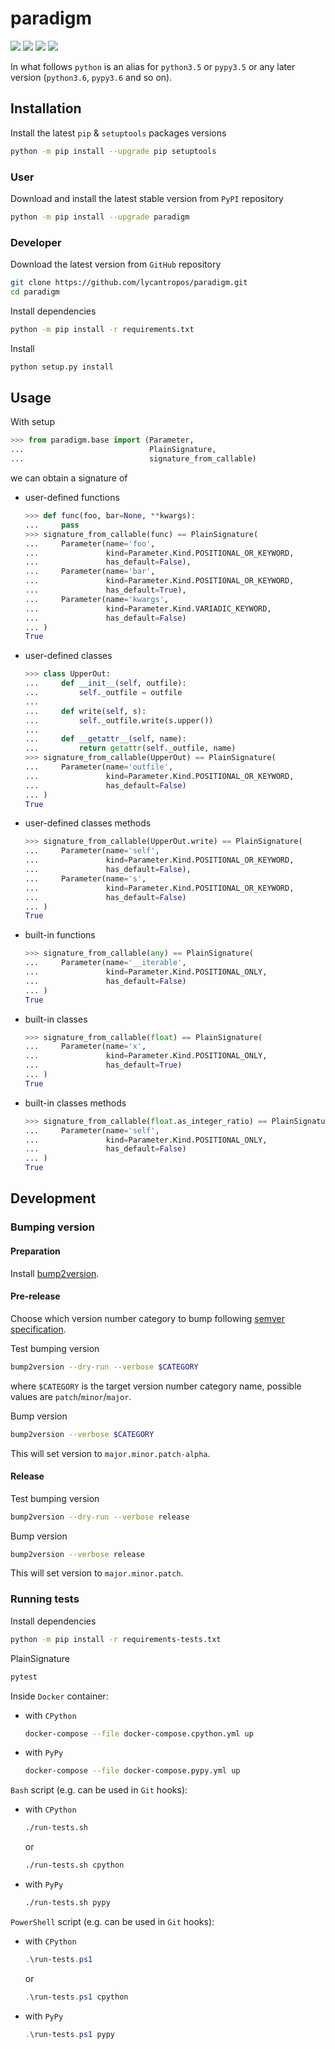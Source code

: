 paradigm
========

[![](https://github.com/lycantropos/paradigm/workflows/CI/badge.svg)](https://github.com/lycantropos/paradigm/actions/workflows/ci.yml "Github Actions")
[![](https://codecov.io/gh/lycantropos/paradigm/branch/master/graph/badge.svg)](https://codecov.io/gh/lycantropos/paradigm "Codecov")
[![](https://img.shields.io/github/license/lycantropos/paradigm.svg)](https://github.com/lycantropos/paradigm/blob/master/LICENSE "License")
[![](https://badge.fury.io/py/paradigm.svg)](https://badge.fury.io/py/paradigm "PyPI")

In what follows `python` is an alias for `python3.5` or `pypy3.5`
or any later version (`python3.6`, `pypy3.6` and so on).

Installation
------------

Install the latest `pip` & `setuptools` packages versions
```bash
python -m pip install --upgrade pip setuptools
```

### User

Download and install the latest stable version from `PyPI` repository
```bash
python -m pip install --upgrade paradigm
```

### Developer

Download the latest version from `GitHub` repository
```bash
git clone https://github.com/lycantropos/paradigm.git
cd paradigm
```

Install dependencies
```bash
python -m pip install -r requirements.txt
```

Install
```bash
python setup.py install
```

Usage
-----

With setup
```python
>>> from paradigm.base import (Parameter,
...                            PlainSignature,
...                            signature_from_callable)

```
we can obtain a signature of
- user-defined functions
  ```python
  >>> def func(foo, bar=None, **kwargs):
  ...     pass
  >>> signature_from_callable(func) == PlainSignature(
  ...     Parameter(name='foo',
  ...               kind=Parameter.Kind.POSITIONAL_OR_KEYWORD,
  ...               has_default=False),
  ...     Parameter(name='bar',
  ...               kind=Parameter.Kind.POSITIONAL_OR_KEYWORD,
  ...               has_default=True),
  ...     Parameter(name='kwargs',
  ...               kind=Parameter.Kind.VARIADIC_KEYWORD,
  ...               has_default=False)
  ... )
  True
  
  ```
- user-defined classes
  ```python
  >>> class UpperOut:
  ...     def __init__(self, outfile):
  ...         self._outfile = outfile
  ... 
  ...     def write(self, s):
  ...         self._outfile.write(s.upper())
  ... 
  ...     def __getattr__(self, name):
  ...         return getattr(self._outfile, name)
  >>> signature_from_callable(UpperOut) == PlainSignature(
  ...     Parameter(name='outfile',
  ...               kind=Parameter.Kind.POSITIONAL_OR_KEYWORD,
  ...               has_default=False)
  ... )
  True
  
  ```
- user-defined classes methods
  ```python
  >>> signature_from_callable(UpperOut.write) == PlainSignature(
  ...     Parameter(name='self',
  ...               kind=Parameter.Kind.POSITIONAL_OR_KEYWORD,
  ...               has_default=False),
  ...     Parameter(name='s',
  ...               kind=Parameter.Kind.POSITIONAL_OR_KEYWORD,
  ...               has_default=False)
  ... )
  True
  
  ```
- built-in functions
  ```python
  >>> signature_from_callable(any) == PlainSignature(
  ...     Parameter(name='__iterable',
  ...               kind=Parameter.Kind.POSITIONAL_ONLY,
  ...               has_default=False)
  ... )
  True
  
  ```
- built-in classes
  ```python
  >>> signature_from_callable(float) == PlainSignature(
  ...     Parameter(name='x', 
  ...               kind=Parameter.Kind.POSITIONAL_ONLY,
  ...               has_default=True)
  ... )
  True
  
  ```
- built-in classes methods
  ```python
  >>> signature_from_callable(float.as_integer_ratio) == PlainSignature(
  ...     Parameter(name='self',
  ...               kind=Parameter.Kind.POSITIONAL_ONLY,
  ...               has_default=False)
  ... )
  True
  
  ```

Development
-----------

### Bumping version

#### Preparation

Install
[bump2version](https://github.com/c4urself/bump2version#installation).

#### Pre-release

Choose which version number category to bump following [semver
specification](http://semver.org/).

Test bumping version
```bash
bump2version --dry-run --verbose $CATEGORY
```

where `$CATEGORY` is the target version number category name, possible
values are `patch`/`minor`/`major`.

Bump version
```bash
bump2version --verbose $CATEGORY
```

This will set version to `major.minor.patch-alpha`. 

#### Release

Test bumping version
```bash
bump2version --dry-run --verbose release
```

Bump version
```bash
bump2version --verbose release
```

This will set version to `major.minor.patch`.

### Running tests

Install dependencies
```bash
python -m pip install -r requirements-tests.txt
```

PlainSignature
```bash
pytest
```

Inside `Docker` container:
- with `CPython`
  ```bash
  docker-compose --file docker-compose.cpython.yml up
  ```
- with `PyPy`
  ```bash
  docker-compose --file docker-compose.pypy.yml up
  ```

`Bash` script (e.g. can be used in `Git` hooks):
- with `CPython`
  ```bash
  ./run-tests.sh
  ```
  or
  ```bash
  ./run-tests.sh cpython
  ```

- with `PyPy`
  ```bash
  ./run-tests.sh pypy
  ```

`PowerShell` script (e.g. can be used in `Git` hooks):
- with `CPython`
  ```powershell
  .\run-tests.ps1
  ```
  or
  ```powershell
  .\run-tests.ps1 cpython
  ```
- with `PyPy`
  ```powershell
  .\run-tests.ps1 pypy
  ```
